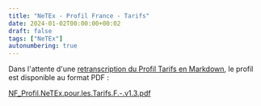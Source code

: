 ```yaml
---
title: "NeTEx - Profil France - Tarifs"
date: 2024-01-02T00:00:00+00:02
draft: false
tags: ["NeTEx"]
autonumbering: true
---
```


Dans l'attente d'une [retranscription du Profil Tarifs en Markdown](https://github.com/etalab/transport-profil-netex-fr/issues/63), le profil est disponible au format PDF :

[NF_Profil.NeTEx.pour.les.Tarifs.F.-.v1.3.pdf](media/NF_Profil.NeTEx.pour.les.Tarifs.F.-.v1.3.pdf)
